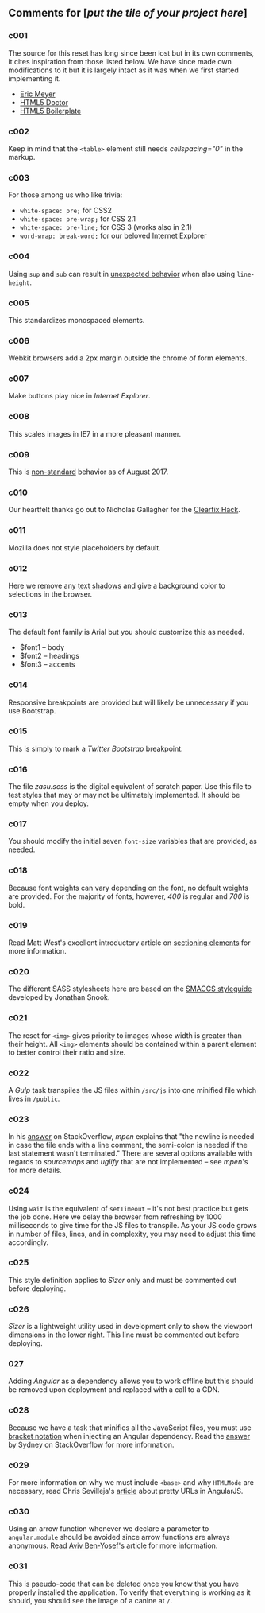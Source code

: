 ## Comments for [*put the tile of your project here*]

### c001
The source for this reset has long since been lost but in its own comments, it cites inspiration from those listed below. We have since made own modifications to it but it is largely intact as it was when we first started implementing it.
+ [Eric Meyer](http://meyerweb.com)
+ [HTML5 Doctor](http://html5doctor.com)
+ [HTML5 Boilerplate](http://html5boilerplate.com)

### c002
Keep in mind that the ` <table> ` element still needs *cellspacing="0"* in the markup.

### c003
For those among us who like trivia:
+ ` white-space: pre; ` for CSS2
+ ` white-space: pre-wrap; ` for CSS 2.1
+ ` white-space: pre-line; ` for CSS 3 (works also in 2.1)
+ ` word-wrap: break-word; ` for our beloved Internet Explorer

### c004
Using ` sup ` and ` sub ` can result in [unexpected behavior](https://gist.github.com/unruthless/413930) when also using ` line-height `.

### c005
This standardizes monospaced elements.

### c006
Webkit browsers add a 2px margin outside the chrome of form elements.

### c007
Make buttons play nice in *Internet Explorer*.

### c008
This scales images in IE7 in a more pleasant manner.

### c009
This is [non-standard](https://developer.mozilla.org/en-US/docs/Web/CSS/-webkit-tap-highlight-color) behavior as of August 2017.

### c010
Our heartfelt thanks go out to Nicholas Gallagher for the [Clearfix Hack](http://nicolasgallagher.com/micro-clearfix-hack/).

### c011
Mozilla does not style placeholders by default.

### c012
Here we remove any [text shadows](http://twitter.com/miketaylr/status/12228805301) and give a background color to selections in the browser.

### c013
The default font family is Arial but you should customize this as needed.
+ $font1 – body
+ $font2 – headings
+ $font3 – accents

### c014
Responsive breakpoints are provided but will likely be unnecessary if you use Bootstrap.

### c015
This is simply to mark a *Twitter Bootstrap* breakpoint.

### c016
The file *zasu.scss* is the digital equivalent of scratch paper. Use this file to test styles that may or may not be ultimately implemented. It should be empty when you deploy.

### c017
You should modify the initial seven ` font-size ` variables that are provided, as needed.

### c018
Because font weights can vary depending on the font, no default weights are provided. For the majority of fonts, however, *400* is regular and *700* is bold.

### c019
Read Matt West's excellent introductory article on [sectioning elements](http://blog.teamtreehouse.com/use-html5-sectioning-elements) for more information.

### c020
The different SASS stylesheets here are based on the [SMACCS styleguide](https://smacss.com/) developed by Jonathan Snook.

### c021
The reset for ` <img> ` gives priority to images whose width is greater than their height. All ` <img> ` elements should be contained within a parent element to better control their ratio and size.

### c022
A *Gulp* task transpiles the JS files within ` /src/js ` into one minified file which lives in ` /public `.

### c023
In his [answer](https://stackoverflow.com/questions/24591854/using-gulp-to-concatenate-and-uglify-files) on StackOverflow, *mpen* explains that "the newline is needed in case the file ends with a line comment, the semi-colon is needed if the last statement wasn't terminated." There are several options available with regards to *sourcemaps* and *uglify* that are not implemented – see *mpen*'s for more details.

### c024
Using ` wait ` is the equivalent of ` setTimeout ` – it's not best practice but gets the job done. Here we delay the browser from refreshing by 1000 milliseconds to give time for the JS files to transpile. As your JS code grows in number of files, lines, and in complexity, you may need to adjust this time accordingly.

### c025
This style definition applies to *Sizer* only and must be commented out before deploying.

### c026
*Sizer* is a lightweight utility used in development only to show the viewport dimensions in the lower right. This line must be commented out before deploying.

### 027
Adding *Angular* as a dependency allows you to work offline but this should be removed upon deployment and replaced with a call to a CDN.

### c028
Because we have a task that minifies all the JavaScript files, you must use [bracket notation](https://github.com/fiuhonors/myhonors-old/issues/28) when injecting an Angular dependency. Read the [answer](https://github.com/fiuhonors/myhonors-old/issues/28) by Sydney on StackOverflow for more information.

### c029
For more information on why we must include ` <base> ` and why ` HTMLMode ` are necessary, read Chris Sevilleja's [article](https://scotch.io/quick-tips/pretty-urls-in-angularjs-removing-the-hashtag) about pretty URLs in AngularJS.

### c030
Using an arrow function whenever we declare a parameter to ` angular.module ` should be avoided since arrow functions are always anonymous. Read [Aviv Ben-Yosef's](http://www.codelord.net/2016/05/05/using-es6-arrow-functions-in-angular-1-dot-x-plus-cheatsheet/) article for more information.

### c031
This is pseudo-code that can be deleted once you know that you have properly installed the application. To verify that everything is working as it should, you should see the image of a canine at ` / `.
